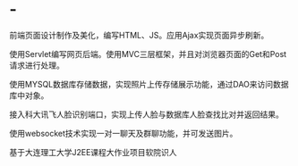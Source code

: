# -
前端页面设计制作及美化，编写HTML、JS。应用Ajax实现页面异步刷新。

使用Servlet编写网页后端。使用MVC三层框架，并且对浏览器页面的Get和Post请求进行处理。

使用MYSQL数据库存储数据，实现照片上传存储展示功能，通过DAO来访问数据库中对象。

接入科大讯飞人脸识别端口，实现上传人脸与数据库人脸查找比对并返回结果。

使用websocket技术实现一对一聊天及群聊功能，并可发送图片。

基于大连理工大学J2EE课程大作业项目软院识人
